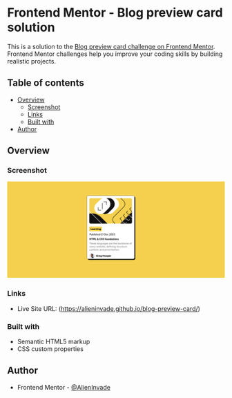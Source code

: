 # Frontend Mentor - Blog preview card solution

This is a solution to the [Blog preview card challenge on Frontend Mentor](https://www.frontendmentor.io/challenges/blog-preview-card-ckPaj01IcS). Frontend Mentor challenges help you improve your coding skills by building realistic projects. 

## Table of contents

- [Overview](#overview)
  - [Screenshot](#screenshot)
  - [Links](#links)
  - [Built with](#built-with)
- [Author](#author)


## Overview

### Screenshot

![](./Screenshot%202024-06-11%20170749.png)


### Links

- Live Site URL: (https://alieninvade.github.io/blog-preview-card/)

### Built with

- Semantic HTML5 markup
- CSS custom properties


## Author

- Frontend Mentor - [@AlienInvade](https://www.frontendmentor.io/profile/AlienInvade)




